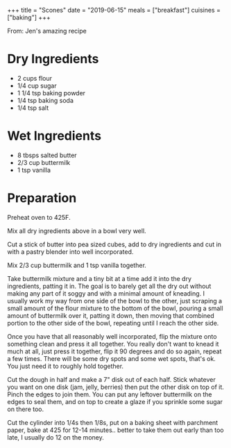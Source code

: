 +++
title = "Scones"
date = "2019-06-15"
meals = ["breakfast"]
cuisines = ["baking"]
+++

From: Jen's amazing recipe

# Dry Ingredients
 * 2 cups flour
 * 1/4 cup sugar
 * 1 1/4 tsp baking powder
 * 1/4 tsp baking soda
 * 1/4 tsp salt

# Wet Ingredients
 * 8 tbsps salted butter
 * 2/3 cup buttermilk
 * 1 tsp vanilla

# Preparation

Preheat oven to 425F.

Mix all dry ingredients above in a bowl very well.

Cut a stick of butter into pea sized cubes, add to dry ingredients and
cut in with a pastry blender into well incorporated.

Mix 2/3 cup buttermilk and 1 tsp vanilla together.

Take buttermilk mixture and a tiny bit at a time add it into the dry
ingredients, patting it in. The goal is to barely get all the dry out
without making any part of it soggy and with a minimal amount of
kneading. I usually work my way from one side of the bowl to the
other, just scraping a small amount of the flour mixture to the bottom
of the bowl, pouring a small amount of buttermilk over it, patting it
down, then moving that combined portion to the other side of the bowl,
repeating until I reach the other side.

Once you have that all reasonably well incorporated, flip the mixture
onto something clean and press it all together. You really don't want
to knead it much at all, just press it together, flip it 90 degrees
and do so again, repeat a few times. There will be some dry spots and
some wet spots, that's ok. You just need it to roughly hold together.

Cut the dough in half and make a 7" disk out of each half. Stick
whatever you want on one disk (jam, jelly, berries) then put the other
disk on top of it. Pinch the edges to join them. You can put any
leftover buttermilk on the edges to seal them, and on top to create a
glaze if you sprinkle some sugar on there too.

Cut the cylinder into 1/4s then 1/8s, put on a baking sheet with
parchment paper, bake at 425 for 12-14 minutes.. better to take them
out early than too late, I usually do 12 on the money.
